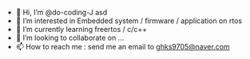 - 👋 Hi, I’m @do-coding-J asd
- 👀 I’m interested in Embedded system / firmware / application on rtos
- 🌱 I’m currently learning freertos / c/c++
- 💞️ I’m looking to collaborate on ...
- 📫 How to reach me : send me an email to ghks9705@naver.com

<!---
do-coding-J/do-coding-J is a ✨ special ✨ repository because its `README.md` (this file) appears on your GitHub profile.
You can click the Preview link to take a look at your changes.
--->
